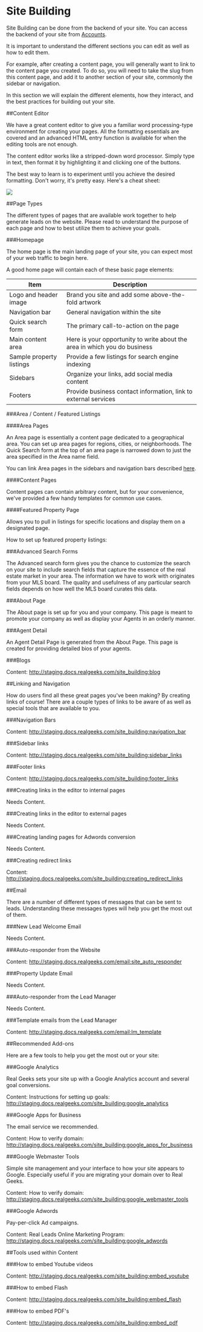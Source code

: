 # Site Building

Site Building can be done from the backend of your site.  You can access the backend of your site from [Accounts](https://accounts.realgeeks.com/).

It is important to understand the different sections you can edit as well as how to edit them.

For example, after creating a content page, you will generally want to link to the content page you created.  To do so, you will need to take the slug from this content page, and add it to another section of your site, commonly the sidebar or navigation.

In this section we will explain the different elements, how they interact, and the best practices for building out your site.

##Content Editor

We have a great content editor to give you a familiar word processing-type environment for creating your pages. All the formatting essentials are covered and an advanced HTML entry function is available for when the editing tools are not enough.

The content editor works like a stripped-down word processor. Simply type in text, then format it by highlighting it and clicking one of the buttons.

The best way to learn is to experiment until you achieve the desired formatting. Don't worry, it's pretty easy. Here's a cheat sheet:

<img src="images/content_editor.png"/>

##Page Types

The different types of pages that are available work together to help generate leads on the website. Please read to understand the purpose of each page and how to best utilize them to achieve your goals.

###Homepage

The home page is the main landing page of your site, you can expect most of your web traffic to begin here.

A good home page will contain each of these basic page elements:

Item | Description
---| ---
Logo and header image | Brand you site and add some above-the-fold artwork
Navigation bar | General navigation within the site
Quick search form | The primary call-to-action on the page
Main content area | Here is your opportunity to write about the area in which you do business
Sample property listings | Provide a few listings for search engine indexing
Sidebars | Organize your links, add social media content
Footers | Provide business contact information, link to external services

###Area / Content / Featured Listings

####Area Pages

An Area page is essentially a content page dedicated to a geographical area. You can set up area pages for regions, cities, or neighborhoods. The Quick Search form at the top of an area page is narrowed down to just the area specified in the Area name field.

You can link Area pages in the sidebars and navigation bars described [here](/#linking-and-navigation).

####Content Pages

Content pages can contain arbitrary content, but for your convenience, we've provided a few handy templates for common use cases.

####Featured Property Page

Allows you to pull in listings for specific locations and display them on a designated page.

How to set up featured property listings:

###Advanced Search Forms

The Advanced search form gives you the chance to customize the search on your site to include search fields that capture the essence of the real estate market in your area. The information we have to work with originates from your MLS board. The quality and usefulness of any particular search fields depends on how well the MLS board curates this data.

###About Page

The About page is set up for you and your company. This page is meant to promote your company as well as display your Agents in an orderly manner.

###Agent Detail

An Agent Detail Page is generated from the About Page. This page is created for providing detailed bios of your agents.

###Blogs

Content: http://staging.docs.realgeeks.com/site_building:blog

##Linking and Navigation

How do users find all these great pages you've been making? By creating links of course! There are a couple types of links to be aware of as well as special tools that are available to you.

###Navigation Bars

Content: http://staging.docs.realgeeks.com/site_building:navigation_bar

###Sidebar links

Content: http://staging.docs.realgeeks.com/site_building:sidebar_links

###Footer links

Content: http://staging.docs.realgeeks.com/site_building:footer_links

###Creating links in the editor to internal pages

Needs Content.

###Creating links in the editor to external pages

Needs Content.

###Creating landing pages for Adwords conversion

Needs Content.

###Creating redirect links

Content: http://staging.docs.realgeeks.com/site_building:creating_redirect_links

##Email

There are a number of different types of messages that can be sent to leads. Understanding these messages types will help you get the most out of them.

###New Lead Welcome Email

Needs Content.

###Auto-responder from the Website

Content: http://staging.docs.realgeeks.com/email:site_auto_responder

###Property Update Email

Needs Content.

###Auto-responder from the Lead Manager

Needs Content.

###Template emails from the Lead Manager

Content: http://staging.docs.realgeeks.com/email:lm_template

##Recommended Add-ons

Here are a few tools to help you get the most out or your site:

###Google Analytics

Real Geeks sets your site up with a Google Analytics account and several goal conversions.

Content: Instructions for setting up goals: http://staging.docs.realgeeks.com/site_building:google_analytics

###Google Apps for Business

The email service we recommended.

Content: How to verify domain: http://staging.docs.realgeeks.com/site_building:google_apps_for_business

###Google Webmaster Tools

Simple site management and your interface to how your site appears to Google. Especially useful if you are migrating your domain over to Real Geeks.

Content: How to verify domain: http://staging.docs.realgeeks.com/site_building:google_webmaster_tools

###Google Adwords

Pay-per-click Ad campaigns.

Content: Real Leads Online Marketing Program: http://staging.docs.realgeeks.com/site_building:google_adwords

##Tools used within Content

###How to embed Youtube videos

Content: http://staging.docs.realgeeks.com/site_building:embed_youtube

###How to embed Flash

Content: http://staging.docs.realgeeks.com/site_building:embed_flash

###How to embed PDF's

Content: http://staging.docs.realgeeks.com/site_building:embed_pdf
